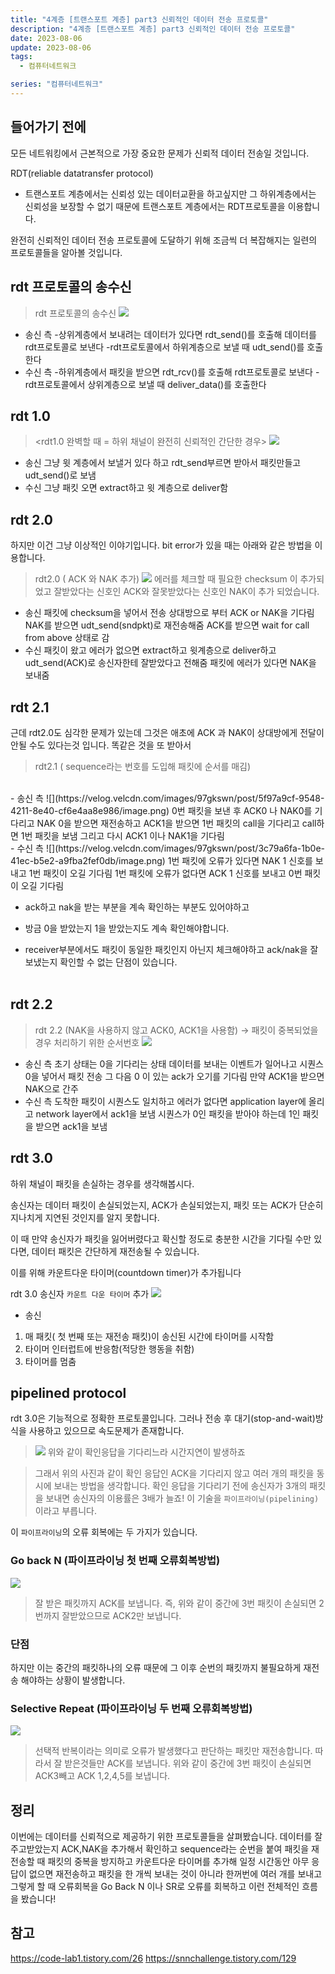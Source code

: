 ```yaml
---
title: "4계층 [트랜스포트 계층] part3 신뢰적인 데이터 전송 프로토콜"
description: "4계층 [트랜스포트 계층] part3 신뢰적인 데이터 전송 프로토콜"
date: 2023-08-06
update: 2023-08-06
tags:
  - 컴퓨터네트워크

series: "컴퓨터네트워크"
---
```


## 들어가기 전에
모든 네트워킹에서 근본적으로 가장 중요한 문제가 신뢰적 데이터 전송일 것입니다. 

>
RDT(reliable datatransfer protocol)
- 트랜스포트 계층에서는 신뢰성 있는 데이터교환을 하고싶지만 그 하위계층에서는 신뢰성을 보장할 수 없기 때문에 트랜스포트 계층에서는 RDT프로토콜을 이용합니다.

완전히 신뢰적인 데이터 전송 프로토콜에 도달하기 위해 조금씩 더 복잡해지는 일련의 프로토콜들을 알아볼 것입니다.
## rdt 프로토콜의 송수신
>rdt 프로토콜의 송수신
![](https://velog.velcdn.com/images/97gkswn/post/7ce8db05-6e88-4d61-8431-51b9298db834/image.png)
- 송신 측
-상위계층에서 보내려는 데이터가 있다면 rdt_send()를 호출해 데이터를 rdt프로토콜로 보낸다
-rdt프로토콜에서 하위계층으로 보낼 때 udt_send()를 호출한다
- 수신 측
-하위계층에서 패킷을 받으면 rdt_rcv()를 호출해 rdt프로토콜로 보낸다
-rdt프로토콜에서 상위계층으로 보낼 때 deliver_data()를 호출한다

## rdt 1.0
><rdt1.0  완벽할 때 = 하위 채널이 완전히 신뢰적인 간단한 경우>
![](https://velog.velcdn.com/images/97gkswn/post/2e7ecb58-3205-4049-8636-1de1ce237e54/image.png)
- 송신
그냥 윗 계층에서 보낼거 있다 하고 rdt_send부르면 받아서 패킷만들고 udt_send()로 보냄
- 수신
그냥 패킷 오면 extract하고 윗 계층으로 deliver함

## rdt 2.0
하지만 이건 그냥 이상적인 이야기입니다.
bit error가 있을 때는 아래와 같은 방법을 이용합니다.


>rdt2.0 ( ACK 와 NAK 추가)
![](https://velog.velcdn.com/images/97gkswn/post/ee6aa7da-d020-497b-9139-2222d25d28c6/image.png)
에러를 체크할 때 필요한 checksum 이 추가되었고 잘받았다는 신호인 ACK와 잘못받았다는 신호인 NAK이 추가 되었습니다.
- 송신
패킷에 checksum을 넣어서 전송
상대방으로 부터 ACK or NAK을 기다림
NAK를 받으면 udt_send(sndpkt)로 재전송해줌
ACK를 받으면 wait for call from above 상태로 감
- 수신
패킷이 왔고 에러가 없으면 extract하고 윗계층으로 deliver하고 udt_send(ACK)로 송신자한테 잘받았다고 전해줌
패킷에 에러가 있다면 NAK을 보내줌

## rdt 2.1
근데 rdt2.0도 심각한 문제가 있는데 그것은 애초에 ACK 과 NAK이 상대방에게 전달이 안될 수도 있다는것 입니다. 똑같은 것을 또 받아서

>rdt2.1 ( sequence라는 번호를 도입해 패킷에 순서를 매김)
<br>
- 송신 측
![](https://velog.velcdn.com/images/97gkswn/post/5f97a9cf-9548-4211-8e40-cf6e4aa8e986/image.png)
0번 패킷을 보낸 후 ACK0 나 NAK0를 기다리고 NAK 0을 받으면 재전송하고 ACK1을 받으면 1번 패킷의 call을 기다리고 call하면 1번 패킷을 보냄
그리고 다시 ACK1 이나 NAK1을 기다림
<br>
- 수신 측
![](https://velog.velcdn.com/images/97gkswn/post/3c79a6fa-1b0e-41ec-b5e2-a9fba2fef0db/image.png)
1번 패킷에 오류가 있다면 NAK 1 신호를 보내고 1번 패킷이 오길 기다림
1번 패킷에 오류가 없다면 ACK 1 신호를 보내고 0번 패킷이 오길 기다림


- ack하고 nak을 받는 부분을 계속 확인하는 부분도 있어야하고

- 방금 0을 받았는지 1을 받았는지도 계속 확인해야합니다.

- receiver부분에서도 패킷이 동일한 패킷인지 아닌지 체크해야하고 ack/nak을 잘 보냈는지 확인할 수 없는 단점이 있습니다.
  <br>
  <Br>
    
## rdt 2.2
>rdt 2.2 (NAK을 사용하지 않고 ACK0, ACK1을 사용함)
  -> 패킷이 중복되었을 경우 처리하기 위한 순서번호
![](https://velog.velcdn.com/images/97gkswn/post/64878e6d-7a27-4f99-95e2-6e1d27556b77/image.png)
   - 송신 측
초기 상태는 0을 기다리는 상태
데이터를 보내는 이벤트가 일어나고 시퀀스 0을 넣어서 패킷 전송
그 다음 0 이 있는 ack가 오기를 기다림
만약 ACK1을 받으면 NAK으로 간주
    <BR>
 - 수신 측
      도착한 패킷이 시퀀스도 일치하고 에러가 없다면 application layer에 올리고 network layer에서 ack1을 보냄
시퀀스가 0인 패킷을 받아야 하는데 1인 패킷을 받으면 ack1을 보냄
      
## rdt 3.0
하위 채널이 패킷을 손실하는 경우를 생각해봅시다.
      
송신자는 데이터 패킷이 손실되었는지, ACK가 손실되었는지, 패킷 또는 ACK가 단순히 지나치게 지연된 것인지를 알지 못합니다.

이 때 만약 송신자가 패킷을 잃어버렸다고 확신할 정도로 충분한 시간을 기다릴 수만 있다면, 데이터 패킷은 간단하게 재전송될 수 있습니다.
      
이를 위해 카운트다운 타이머(countdown timer)가 추가됩니다

> 
rdt 3.0 송신자 `카운트 다운 타이머` 추가
      ![](https://velog.velcdn.com/images/97gkswn/post/ac4c8c57-fe19-45a9-9366-d5f92e9ba7b7/image.png)
- 송신
 1. 매 패킷( 첫 번째 또는 재전송 패킷)이 송신된 시간에 타이머를 시작함
 2. 타이머 인터럽트에 반응함(적당한 행동을 취함)
 3. 타이머를 멈춤
      
## pipelined protocol
rdt 3.0은 기능적으로 정확한 프로토콜입니다.
그러나 전송 후 대기(stop-and-wait)방식을 사용하고 있으므로 속도문제가 존재합니다.
>![](https://velog.velcdn.com/images/97gkswn/post/727f3282-ba45-41c3-912b-e45204e5903a/image.png)
위와 같이 확인응답을 기다리느라 시간지연이 발생하죠


>그래서 위의 사진과 같이 확인 응답인 ACK을 기다리지 않고 여러 개의 패킷을 동시에 보내는 방법을 생각합니다.
확인 응답을 기다리기 전에 송신자가 3개의 패킷을 보내면 송신자의 이용률은 3배가 늘죠!
이 기술을 `파이프라이닝(pipelining)`이라고 부릅니다.
      
이 `파이프라이닝`의 오류 회복에는 두 가지가 있습니다.
      
### Go back N (파이프라이닝 첫 번째 오류회복방법)
![](https://velog.velcdn.com/images/97gkswn/post/92c180ff-82ba-494a-a58b-6529de592edc/image.png)

>잘 받은 패킷까지 ACK를 보냅니다.
즉, 위와 같이 중간에 3번 패킷이 손실되면 2번까지 잘받았으므로 ACK2만 보냅니다. 
      
### 단점      
하지만 이는 중간의 패킷하나의 오류 때문에 그 이후 순번의 패킷까지 불필요하게 재전송 해야하는 상황이 발생합니다.       
      
### Selective Repeat (파이프라이닝 두 번째 오류회복방법)
![](https://velog.velcdn.com/images/97gkswn/post/4cd3ffa8-6e6b-45ca-b14e-0dbf0644f5a2/image.png)
      
>선택적 반복이라는 의미로 오류가 발생했다고 판단하는 패킷만 재전송합니다. 
따라서 잘 받은것들만 ACK를 보냅니다.
위와 같이 중간에 3번 패킷이 손실되면 ACK3빼고 ACK 1,2,4,5를 보냅니다.
      
## 정리
이번에는 데이터를 신뢰적으로 제공하기 위한 프로토콜들을 살펴봤습니다.
데이터를 잘 주고받았는지 ACK,NAK을 추가해서 확인하고
sequence라는 순번을 붙여 패킷을 재전송할 때 패킷의 중복을 방지하고
카운트다운 타이머를 추가해 일정 시간동안 아무 응답이 없으면 재전송하고
패킷을 한 개씩 보내는 것이 아니라 한꺼번에 여러 개를 보내고
그렇게 할 때 오류회복을 Go Back N 이나 SR로 오류를 회복하고
이런 전체적인 흐름을 봤습니다!

## 참고
https://code-lab1.tistory.com/26
https://snnchallenge.tistory.com/129   
